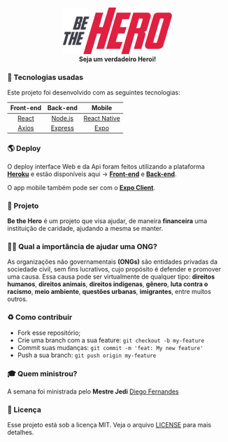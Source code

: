 <h4 align="center">
<img src="./mobile/src/assets/logo@3x.png" width="250px" /><br>
 <b>Seja um verdadeiro Heroi!</b>
</h4>

### :rocket: Tecnologias usadas
Este projeto foi desenvolvido com as seguintes tecnologias:

<div align="center">

| Front-end | Back-end | Mobile |
|:-:	|:-:	|:-:	|
| [React](https://pt-br.reactjs.org/) | [Node.js](https://nodejs.org/en/) | [React Native](https://reactnative.dev/) 	|
| [Axios](https://alligator.io/react/axios-react/) 	| [Express](https://expressjs.com/pt-br/) 	| [Expo](https://expo.io/) 	|

</div>

### :earth_americas: Deploy

O deploy interface Web e da Api foram feitos utilizando a plataforma **[Heroku](https://www.heroku.com/)** e estão disponíveis aqui -> **[Front-end](https://be-th.herokuapp.com/)** e **[Back-end](https://be-th-api.herokuapp.com/)**.

O app mobile também pode ser com o **[Expo Client](https://expo.io/@erickreis/bethehero)**.

### :muscle: Projeto

<b>Be the Hero</b> é um projeto que visa ajudar, de maneira <b>financeira</b> uma instituição de caridade, ajudando a mesma se manter. 

### 🦸‍♂️ Qual a importância de ajudar uma ONG? <br>
As organizações não governamentais <b>(ONGs)</b> são entidades privadas da sociedade civil, sem fins lucrativos, cujo propósito é defender e promover uma causa. Essa causa pode ser virtualmente de qualquer tipo: <b>direitos humanos</b>, <b>direitos animais</b>, <b>direitos indígenas</b>, <b>gênero</b>, <b>luta contra o racismo</b>, <b>meio ambiente</b>, <b>questões urbanas</b>, <b>imigrantes</b>, entre muitos outros.

### :recycle: Como contribuir

- Fork esse repositório;
- Crie uma branch com a sua feature: `git checkout -b my-feature`
- Commit suas mudanças: `git commit -m 'feat: My new feature'`
- Push a sua branch: `git push origin my-feature`

### :mortar_board: Quem ministrou?

A semana foi ministrada pelo <b>Mestre Jedi</b> [Diego Fernandes](https://github.com/diego3g)

### :memo: Licença

Esse projeto está sob a licença MIT. Veja o arquivo [LICENSE](LICENSE) para mais detalhes.